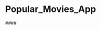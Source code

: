 # Popular_Movies_App

#[](https://i.ibb.co/Sxpmgcv/Screenshot-20200516-111735.png)#[](https://i.ibb.co/Nsr9TYs/Screenshot-20200516-111753.png)#[](https://i.ibb.co/Hz1NsNy/Screenshot-20200516-111818.png)#[](https://i.ibb.co/jVjTzjK/Screenshot-20200516-111837.png)

